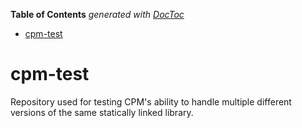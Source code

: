 **Table of Contents**  *generated with [DocToc](http://doctoc.herokuapp.com/)*

- [cpm-test](#cpm-test)

cpm-test
========

Repository used for testing CPM's ability to handle multiple different
versions of the same statically linked library.

